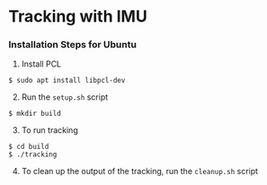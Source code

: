 # Tracking with IMU 

### Installation Steps for Ubuntu

1. Install PCL 
```
$ sudo apt install libpcl-dev
```
2. Run the `setup.sh` script
```
$ mkdir build
```
3. To run tracking 
```
$ cd build 
$ ./tracking
```

4. To clean up the output of the tracking, run the `cleanup.sh` script

